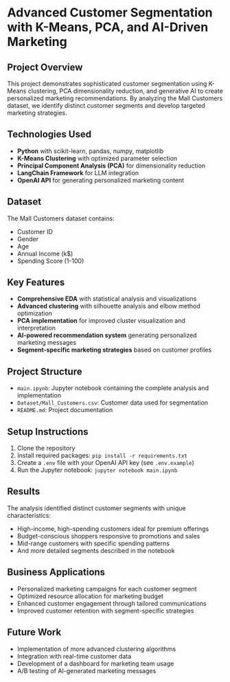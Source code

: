 # Advanced Customer Segmentation with K-Means, PCA, and AI-Driven Marketing

## Project Overview

This project demonstrates sophisticated customer segmentation using K-Means clustering, PCA dimensionality reduction, and generative AI to create personalized marketing recommendations. By analyzing the Mall Customers dataset, we identify distinct customer segments and develop targeted marketing strategies.

## Technologies Used

- **Python** with scikit-learn, pandas, numpy, matplotlib
- **K-Means Clustering** with optimized parameter selection
- **Principal Component Analysis (PCA)** for dimensionality reduction
- **LangChain Framework** for LLM integration
- **OpenAI API** for generating personalized marketing content

## Dataset

The Mall Customers dataset contains:

- Customer ID
- Gender
- Age
- Annual Income (k$)
- Spending Score (1-100)

## Key Features

- **Comprehensive EDA** with statistical analysis and visualizations
- **Advanced clustering** with silhouette analysis and elbow method optimization
- **PCA implementation** for improved cluster visualization and interpretation
- **AI-powered recommendation system** generating personalized marketing messages
- **Segment-specific marketing strategies** based on customer profiles

## Project Structure

- `main.ipynb`: Jupyter notebook containing the complete analysis and implementation
- `Dataset/Mall_Customers.csv`: Customer data used for segmentation
- `README.md`: Project documentation

## Setup Instructions

1. Clone the repository
2. Install required packages: `pip install -r requirements.txt`
3. Create a `.env` file with your OpenAI API key (see `.env.example`)
4. Run the Jupyter notebook: `jupyter notebook main.ipynb`

## Results

The analysis identified distinct customer segments with unique characteristics:

- High-income, high-spending customers ideal for premium offerings
- Budget-conscious shoppers responsive to promotions and sales
- Mid-range customers with specific spending patterns
- And more detailed segments described in the notebook

## Business Applications

- Personalized marketing campaigns for each customer segment
- Optimized resource allocation for marketing budget
- Enhanced customer engagement through tailored communications
- Improved customer retention with segment-specific strategies

## Future Work

- Implementation of more advanced clustering algorithms
- Integration with real-time customer data
- Development of a dashboard for marketing team usage
- A/B testing of AI-generated marketing messages
